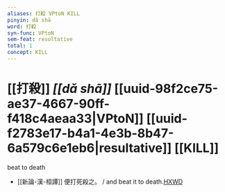 ```yaml
---
aliases: 打殺 VPtoN KILL
pinyin: dǎ shā
word: 打殺
syn-func: VPtoN
sem-feat: resultative
total: 1
concept: KILL 
---
```

# [[打殺]] *[[dǎ shā]]*  [[uuid-98f2ce75-ae37-4667-90ff-f418c4aeaa33|VPtoN]] [[uuid-f2783e17-b4a1-4e3b-8b47-6a579c6e1eb6|resultative]] [[KILL]]
beat to death
 - [[新論-漢-桓譚]] 便打死殺之。 / and beat it to death.[HXWD](https://hxwd.org/textview.html?location=KR3j0192_tls_003-34a.23)